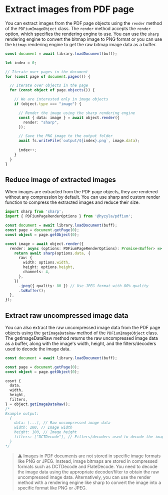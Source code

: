 # Extract images from PDF page

You can extract images from the PDF page objects using the `render` method of the `PDFiumImageObject` class. The `render` method accepts the `render` option, which specifies the rendering engine to use. You can use the `sharp` rendering engine to convert the bitmap image to PNG format or you can use the `bitmap` rendering engine to get the raw bitmap image data as a buffer.

```typescript
const document = await library.loadDocument(buff);

let index = 0;

// Iterate over pages in the document
for (const page of document.pages()) {

  // Iterate over objects in the page
  for (const object of page.objects()) {

    // We are interested only in image objects
    if (object.type === "image") {

      // Render the image using the sharp rendering engine
      const { data: image } = await object.render({
        render: "sharp",
      });

      // Save the PNG image to the output folder
      await fs.writeFile(`output/${index}.png`, image.data);
      
      index++;
    }
  }
}
```


## Reduce image of extracted images

When images are extracted from the PDF page objects, they are rendered without any compression by default. You can use sharp and custom render function to compress the extracted images and reduce their size.

```typescript
import sharp from 'sharp';
import { PDFiumPageRenderOptions } from '@hyzyla/pdfium';

const document = await library.loadDocument(buff);
const page = document.getPage(0);
const object = page.getObject(0);

const image = await object.render({
  render: async (options: PDFiumPageRenderOptions): Promise<Buffer> => {
    return await sharp(options.data, {
      raw: {
        width: options.width,
        height: options.height,
        channels: 4,
      },
    })
      .jpeg({ quality: 80 }) // Use JPEG format with 80% quality
      .toBuffer();
  },
});
```


## Extract raw uncompressed image data

You can also extract the raw uncompressed image data from the PDF page objects using the `getImageDataRaw` method of the `PDFiumImageObject` class. The getImageDataRaw method returns the raw uncompressed image data as a buffer, along with the image's width, height, and the filters/decoders used to decode the image data.

```typescript
const document = await library.loadDocument(buff);

const page = document.getPage(0);
const object = page.getObject(0);

cosnt {
  data,
  width,
  height,
  filters,
} = object.getImageDataRaw();
/* 
Example output:
  {
    data: [...], // Raw uncompressed image data
    width: 100, // Image width
    height: 100, // Image height
    filters: ["DCTDecode"], // Filters/decoders used to decode the image data
  } 
*/
```

> :warning: Images in PDF documents are not stored in specific image formats like PNG or JPEG. Instead, image bitmaps are stored in compressed formats such as DCTDecode and FlateDecode. You need to decode the image data using the appropriate decoder/filter to obtain the raw uncompressed image data. Alternatively, you can use the render method with a rendering engine like sharp to convert the image into a specific format like PNG or JPEG.